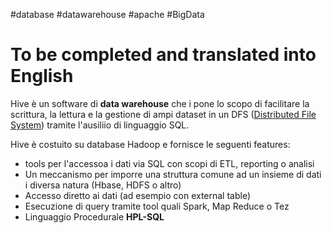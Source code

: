 #database #datawarehouse #apache #BigData
# To be completed and translated into English
Hive è un software di **data warehouse** che i pone lo scopo di facilitare la scrittura, la lettura e la gestione di ampi dataset in un DFS ([Distributed File System](UsefulThings/DistributedFileSystem)) tramite l'ausiliio di linguaggio SQL.

Hive è costuito su database Hadoop e fornisce le seguenti features:
- tools per l'accessoa i dati via SQL con scopi di ETL, reporting o analisi
- Un meccanismo per imporre una struttura comune ad un insieme di dati i diversa natura (Hbase, HDFS o altro)
- Accesso diretto ai dati (ad esempio con external table)
- Esecuzione di query tramite tool quali Spark, Map Reduce o Tez
- Linguaggio Procedurale **HPL-SQL**

